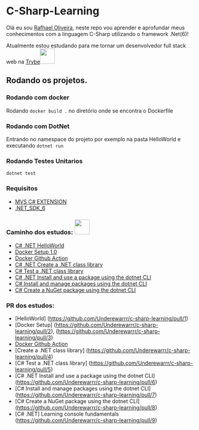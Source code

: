 # C-Sharp-Learning

Olá eu sou [Rafhael Oliveira](https://github.com/Underewarrr/), neste repo vou aprender e aprofundar meus conhecimentos com a linguagem C-Sharp utilizando o framework .Net(6)!

Atualmente estou estudando para me tornar um desenvolvedor full stack web na [Trybe](https://www.betrybe.com)<img width="40" height="40" src="https://user-images.githubusercontent.com/74227915/178115454-e52e80b3-4609-4c7a-bf79-11aa95478265.png"/>

## Rodando os projetos.
### Rodando com docker
Rodando ```docker build .``` no diretório onde se encontra o Dockerfile
### Rodando com DotNet
Entrando no namespace do projeto por exemplo na pasta HelloWorld e executando
```dotnet run```
### Rodando Testes Unitarios
```dotnet test```
### Requisitos
- [MVS C# EXTENSION](https://marketplace.visualstudio.com/items?itemName=ms-dotnettools.csharp)
- [.NET_SDK_6](https://dotnet.microsoft.com/en-us/download/dotnet/6.0)
### Caminho dos estudos:  <img width="40" height="40" src="https://user-images.githubusercontent.com/74227915/178115607-6cf885da-4cb1-458d-a0a9-99ab58ce76d1.png"/>
- [C# .NET HelloWorld](https://docs.microsoft.com/en-us/dotnet/core/tutorials/with-visual-studio-code?pivots=dotnet-6-0)
- [Docker Setup 1.0](https://docs.microsoft.com/en-us/dotnet/core/docker/build-container?tabs=linux)
- [Docker Github Action](https://docs.docker.com/ci-cd/github-actions/)
- [C# .NET Create a .NET class library](https://docs.microsoft.com/en-us/dotnet/core/tutorials/library-with-visual-studio-code?pivots=dotnet-6-0)
- [C# Test a .NET class library](https://docs.microsoft.com/en-us/dotnet/core/tutorials/testing-library-with-visual-studio-code?pivots=dotnet-6-0)
- [C# .NET Install and use a package using the dotnet CLI](https://docs.microsoft.com/en-us/nuget/quickstart/install-and-use-a-package-using-the-dotnet-cli)
- [C# Install and manage packages using the dotnet CLI](https://docs.microsoft.com/en-us/nuget/consume-packages/install-use-packages-dotnet-cli)
- [C# Create a NuGet package using the dotnet CLI](https://docs.microsoft.com/en-us/nuget/create-packages/creating-a-package-dotnet-cli)
### PR dos estudos:
- [HelloWorld] (https://github.com/Underewarrr/c-sharp-learning/pull/1)
- [Docker Setup] (https://github.com/Underewarrr/c-sharp-learning/pull/2), (https://github.com/Underewarrr/c-sharp-learning/pull/3)
- [Docker Github Action](https://github.com/Underewarrr/c-sharp-learning/blob/main/.github/workflows/docker-image.yml) 
- [Create a .NET class library] (https://github.com/Underewarrr/c-sharp-learning/pull/4)
- [C# Test a .NET class library] (https://github.com/Underewarrr/c-sharp-learning/pull/5)
- [C# .NET Install and use a package using the dotnet CLI] (https://github.com/Underewarrr/c-sharp-learning/pull/6)
- [C# Install and manage packages using the dotnet CLI] (https://github.com/Underewarrr/c-sharp-learning/pull/7)
- [C# Create a NuGet package using the dotnet CLI] (https://github.com/Underewarrr/c-sharp-learning/pull/8)
- [C# .NET] Learning console fundamentals (https://github.com/Underewarrr/c-sharp-learning/pull/9)
